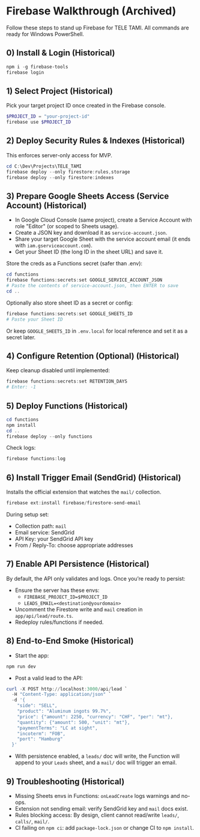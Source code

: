 # Firebase Walkthrough (Archived)

<!-- ARCHIVED: Use docs/deployment.md for current instructions. -->

Follow these steps to stand up Firebase for TELE TAMI. All commands are ready for Windows PowerShell.

## 0) Install & Login (Historical)
```powershell
npm i -g firebase-tools
firebase login
```

## 1) Select Project (Historical)
Pick your target project ID once created in the Firebase console.
```powershell
$PROJECT_ID = "your-project-id"
firebase use $PROJECT_ID
```

## 2) Deploy Security Rules & Indexes (Historical)
This enforces server-only access for MVP.
```powershell
cd C:\Dev\Projects\TELE_TAMI
firebase deploy --only firestore:rules,storage
firebase deploy --only firestore:indexes
```

## 3) Prepare Google Sheets Access (Service Account) (Historical)
- In Google Cloud Console (same project), create a Service Account with role "Editor" (or scoped to Sheets usage).
- Create a JSON key and download it as `service-account.json`.
- Share your target Google Sheet with the service account email (it ends with `iam.gserviceaccount.com`).
- Get your Sheet ID (the long ID in the sheet URL) and save it.

Store the creds as a Functions secret (safer than .env):
```powershell
cd functions
firebase functions:secrets:set GOOGLE_SERVICE_ACCOUNT_JSON
# Paste the contents of service-account.json, then ENTER to save
cd ..
```

Optionally also store sheet ID as a secret or config:
```powershell
firebase functions:secrets:set GOOGLE_SHEETS_ID
# Paste your Sheet ID
```

Or keep `GOOGLE_SHEETS_ID` in `.env.local` for local reference and set it as a secret later.

## 4) Configure Retention (Optional) (Historical)
Keep cleanup disabled until implemented:
```powershell
firebase functions:secrets:set RETENTION_DAYS
# Enter: -1
```

## 5) Deploy Functions (Historical)
```powershell
cd functions
npm install
cd ..
firebase deploy --only functions
```

Check logs:
```powershell
firebase functions:log
```

## 6) Install Trigger Email (SendGrid) (Historical)
Installs the official extension that watches the `mail/` collection.
```powershell
firebase ext:install firebase/firestore-send-email
```
During setup set:
- Collection path: `mail`
- Email service: SendGrid
- API Key: your SendGrid API key
- From / Reply-To: choose appropriate addresses

## 7) Enable API Persistence (Historical)
By default, the API only validates and logs. Once you’re ready to persist:
- Ensure the server has these envs:
  - `FIREBASE_PROJECT_ID=$PROJECT_ID`
  - `LEADS_EMAIL=<destination@yourdomain>`
- Uncomment the Firestore write and `mail` creation in `app/api/lead/route.ts`.
- Redeploy rules/functions if needed.

## 8) End-to-End Smoke (Historical)
- Start the app:
```powershell
npm run dev
```
- Post a valid lead to the API:
```powershell
curl -X POST http://localhost:3000/api/lead `
  -H "Content-Type: application/json" `
  -d '{
    "side": "SELL",
    "product": "Aluminum ingots 99.7%",
    "price": {"amount": 2250, "currency": "CHF", "per": "mt"},
    "quantity": {"amount": 500, "unit": "mt"},
    "paymentTerms": "LC at sight",
    "incoterm": "FOB",
    "port": "Hamburg"
  }'
```
- With persistence enabled, a `leads/` doc will write, the Function will append to your `Leads` sheet, and a `mail/` doc will trigger an email.

## 9) Troubleshooting (Historical)
- Missing Sheets envs in Functions: `onLeadCreate` logs warnings and no-ops.
- Extension not sending email: verify SendGrid key and `mail` docs exist.
- Rules blocking access: By design, client cannot read/write `leads/`, `calls/`, `mail/`.
- CI failing on `npm ci`: add `package-lock.json` or change CI to `npm install`.

